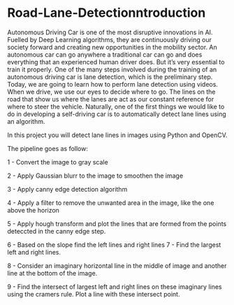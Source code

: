 # Road-Lane-Detectionntroduction
Autonomous Driving Car is one of the most disruptive innovations in AI. Fuelled by Deep Learning algorithms, they are continuously driving our society forward and creating new opportunities in the mobility sector. An autonomous car can go anywhere a traditional car can go and does everything that an experienced human driver does. But it’s very essential to train it properly. One of the many steps involved during the training of an autonomous driving car is lane detection, which is the preliminary step. Today, we are going to learn how to perform lane detection using videos.
When we drive, we use our eyes to decide where to go.  The lines on the road that show us where the lanes are act as our constant reference for where to steer the vehicle.  Naturally, one of the first things we would like to do in developing a self-driving car is to automatically detect lane lines using an algorithm.

In this project you will detect lane lines in images using Python and OpenCV.

The pipeline goes as follow: 

1 - Convert the image to gray scale

2 - Apply Gaussian blurr to the image to smoothen the image

3 - Apply canny edge detection algorithm

4 - Apply a filter to remove the unwanted area in the image, like the one above the horizon

5 - Apply hough transform and plot the lines that are formed from the points deteccted in the canny edge step.

6 - Based on the slope find the left lines and right lines
7 - Find the largest left and right lines.

8 - Consider an imaginary horizontal line in the middle of image and another line at the bottom of the image.

9 - Find the intersect of largest left and right lines on these imaginary lines using the cramers rule. Plot a line with these intersect point.
